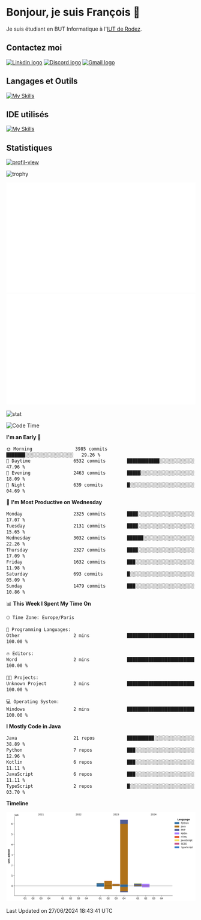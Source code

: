 # Bonjour, je suis François 👋

Je suis étudiant en BUT Informatique à l'[IUT de Rodez](https://iut-rodez.fr).

## Contactez moi

<p>
<a href="https://www.linkedin.com/in/fran%C3%A7ois-de-saint-palais-00985327a/" target="blank"><img src="https://img.shields.io/badge/LinkedIn-0077B5?style=for-the-badge&logo=linkedin&logoColor=white" alt="Linkdin logo"/></a>
<a href="https://discord.gg/francis389" target="blank"><img src="https://img.shields.io/badge/Discord-7289DA?style=for-the-badge&logo=discord&logoColor=white" alt="Discord logo" /></a>
<a href="mailto:francois-sp@gmx.fr" target="blank"><img src="https://img.shields.io/badge/Gmail-D14836?style=for-the-badge&logo=gmail&logoColor=white" alt="Gmail logo"/></a> 
</p>

## Langages et Outils

[![My Skills](https://skillicons.dev/icons?i=java,py,kotlin,spring,git,html,css,sass,svelte,vue,angular,react,bootstrap,ts,jquery,js,php,mysql,sqlite,grafana,linux,windows,figma,postman)](https://skillicons.dev)

## IDE utilisés

[![My Skills](https://skillicons.dev/icons?i=idea,phpstorm,pycharm,androidstudio,vscode,webstorm,eclipse)](https://skillicons.dev)

## Statistiques

[![profil-view](https://komarev.com/ghpvc/?username=francois389&label=Profile%20views&color=0e75b6&style=flat)](https://github.com/ryo-ma/github-profile-trophy)

![trophy](https://github-profile-trophy.vercel.app/?username=Francois389&theme=onedark&column=-1)

![top-lang](https://raw.githubusercontent.com/Francois389/github-stat/master/generated/languages.svg#gh-dark-mode-only)
![](https://raw.githubusercontent.com/Francois389/github-stat/master/generated/overview.svg#gh-dark-mode-only)

![stat](https://github-readme-stats.vercel.app/api?username=francois389&show_icons=true&locale=fr&theme=onedark)

<!--START_SECTION:waka-->
![Code Time](http://img.shields.io/badge/Code%20Time-298%20hrs%2024%20mins-blue)

**I'm an Early 🐤** 

```text
🌞 Morning                3985 commits        ███████░░░░░░░░░░░░░░░░░░   29.26 % 
🌆 Daytime                6532 commits        ████████████░░░░░░░░░░░░░   47.96 % 
🌃 Evening                2463 commits        █████░░░░░░░░░░░░░░░░░░░░   18.09 % 
🌙 Night                  639 commits         █░░░░░░░░░░░░░░░░░░░░░░░░   04.69 % 
```
📅 **I'm Most Productive on Wednesday** 

```text
Monday                   2325 commits        ████░░░░░░░░░░░░░░░░░░░░░   17.07 % 
Tuesday                  2131 commits        ████░░░░░░░░░░░░░░░░░░░░░   15.65 % 
Wednesday                3032 commits        ██████░░░░░░░░░░░░░░░░░░░   22.26 % 
Thursday                 2327 commits        ████░░░░░░░░░░░░░░░░░░░░░   17.09 % 
Friday                   1632 commits        ███░░░░░░░░░░░░░░░░░░░░░░   11.98 % 
Saturday                 693 commits         █░░░░░░░░░░░░░░░░░░░░░░░░   05.09 % 
Sunday                   1479 commits        ███░░░░░░░░░░░░░░░░░░░░░░   10.86 % 
```


📊 **This Week I Spent My Time On** 

```text
🕑︎ Time Zone: Europe/Paris

💬 Programming Languages: 
Other                    2 mins              █████████████████████████   100.00 % 

🔥 Editors: 
Word                     2 mins              █████████████████████████   100.00 % 

🐱‍💻 Projects: 
Unknown Project          2 mins              █████████████████████████   100.00 % 

💻 Operating System: 
Windows                  2 mins              █████████████████████████   100.00 % 
```

**I Mostly Code in Java** 

```text
Java                     21 repos            ██████████░░░░░░░░░░░░░░░   38.89 % 
Python                   7 repos             ███░░░░░░░░░░░░░░░░░░░░░░   12.96 % 
Kotlin                   6 repos             ███░░░░░░░░░░░░░░░░░░░░░░   11.11 % 
JavaScript               6 repos             ███░░░░░░░░░░░░░░░░░░░░░░   11.11 % 
TypeScript               2 repos             █░░░░░░░░░░░░░░░░░░░░░░░░   03.70 % 
```



**Timeline**

![Lines of Code chart](https://raw.githubusercontent.com/Francois389/Francois389/main/assets/bar_graph.png)


 Last Updated on 27/06/2024 18:43:41 UTC
<!--END_SECTION:waka-->
